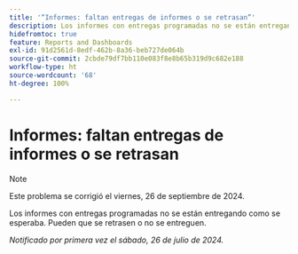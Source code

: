 ```yaml
---
title: '“Informes: faltan entregas de informes o se retrasan”'
description: Los informes con entregas programadas no se están entregando como se esperaba. Pueden que se retrasen o no se entreguen.
hidefromtoc: true
feature: Reports and Dashboards
exl-id: 91d2561d-8edf-462b-8a36-beb727de064b
source-git-commit: 2cbde79df7bb110e083f8e8b65b319d9c682e188
workflow-type: ht
source-wordcount: '68'
ht-degree: 100%

---
```


# Informes: faltan entregas de informes o se retrasan

>[!NOTE]
>
>Este problema se corrigió el viernes, 26 de septiembre de 2024.

Los informes con entregas programadas no se están entregando como se esperaba. Pueden que se retrasen o no se entreguen.

_Notificado por primera vez el sábado, 26 de julio de 2024._
